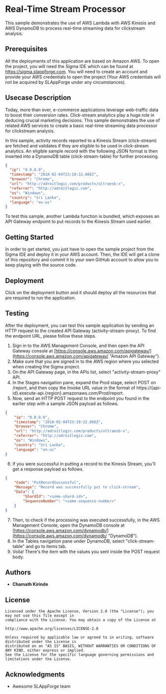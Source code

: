 # Real-Time Stream Processor

This sample demonstrates the use of AWS Lambda with AWS Kinesis and AWS DynamoDB to process real-time streaming data for clickstream analysis.

## Prerequisites

All the deployments of this application are based on Amazon AWS. To open the project, you will need the Sigma IDE which can be found at https://sigma.slappforge.com. You will need to create an account and provide your AWS credentials to open the project (Your AWS credentials will not be acquired by SLAppForge under any circumstances).

## Usecase Description

Today, more than ever, e-commerce applications leverage web-traffic data to boost their conversion rates. Click-stream analytics play a huge role in deducing crucial marketing decisions. This sample demonstrates the use of related AWS services to create a basic real-time streaming data processor for clickstream analysis.

In this sample, activity records reported to a Kinesis Stream (click-stream) are fetched and validates if they are eligible to be used in click-stream analytics. An eligible sample record with the following JSON format is then inserted into a DynamoDB table (click-stream-table) for further processing.

```json
{
  "ip": "0.0.0.0",
  "timestamp": "2018-02-04T23:18:32.866Z",
  "browser": "Chrome",
  "url": "http://adroitlogic.com/products/ultraesb-x",
  "referrer": "http://adroitlogic.com",
  "os": "Windows",
  "country": "Sri Lanka",
  "language": "en-us"
}
```

To test this sample, another Lambda function is bundled, which exposes an API Gateway endpoint to put records to the Kinesis Stream used earlier.

## Getting Started

In order to get started, you just have to open the sample project from the Sigma IDE and deploy it in your AWS account. Then, the IDE will get a clone of this repository and commit it to your own GitHub account to allow you to keep playing with the source code.

## Deployment

Click on the deployment button and it should deploy all the resources that are required to run the application.

## Testing

After the deployment, you can test this sample application by sending an HTTP request to the created API Gateway (activity-stream-proxy). To find the endpoint URL, please follow these steps.

1. Sign in to the AWS Management Console, and then open the API Gateway console at [https://console.aws.amazon.com/apigateway/](https://console.aws.amazon.com/apigateway/ "Amazon API Gateway").
2. Make sure that you are signed in to the AWS region where you selected when creating the Sigma project.
3. On the API Gateway page, in the APIs list, select "activity-stream-proxy" API.
4. In the Stages navigation pane, expand the Prod stage, select POST on /report, and then copy the Invoke URL value in the format of https://{api-id}.execute-api.{region}.amazonaws.com/Prod/report.
5. Now, send an HTTP POST request to the endpoint you found in the earlier step with a sample JSON payload as follows.
```json
{
    "ip": "0.0.0.0",
    "timestamp": "2018-02-04T23:18:32.866Z",
    "browser": "Chrome",
    "url": "http://adroitlogic.com/products/ultraesb-x",
    "referrer": "http://adroitlogic.com",
    "os": "Windows",
    "country": "Sri Lanka",
    "language": "en-us"
}
```
6. If you were successful in putting a record to the Kinesis Stream, you'll get a response payload as follows.
```json
{
    "Code": "PutRecordSuccessful",
    "Message": "Record was successfully put to click-stream",
    "Data": {
        "ShardId": "<some-shard-id>",
        "SequenceNumber": "<some-sequence-number>"
    }
}
```
7. Then, to check if the processing was executed successfully, in the AWS Management Console, open the DynamoDB console at [https://console.aws.amazon.com/dynamodb/](https://console.aws.amazon.com/dynamodb/ "DynamoDB").
8. In the Tables navigation pane under DynamoDB, select "click-stream-table" and go to items tab.
9. Voila! There's the item with the values you sent inside the POST request body.

## Authors

* **Chamath Kirinde**

## License

```
Licensed under the Apache License, Version 2.0 (the "License"); you may not use this file except in 
compliance with the License. You may obtain a copy of the License at 

http://www.apache.org/licenses/LICENSE-2.0 

Unless required by applicable law or agreed to in writing, software distributed under the License is 
distributed on an "AS IS" BASIS, WITHOUT WARRANTIES OR CONDITIONS OF ANY KIND, either express or implied. 
See the License for the specific language governing permissions and limitations under the License. 
```

## Acknowledgments

* Awesome SLAppForge team
